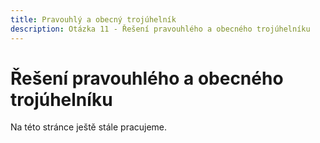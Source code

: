 ```yaml
---
title: Pravouhlý a obecný trojúhelník
description: Otázka 11 - Řešení pravouhlého a obecného trojúhelníku
---
```


# Řešení pravouhlého a obecného trojúhelníku

Na této stránce ještě stále pracujeme.
